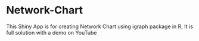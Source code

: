 # Network-Chart
This Shiny App is for creating Network Chart using igraph package in R, 
It is full solution with a demo on YouTube

